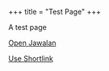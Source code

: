 +++
title = "Test Page"
+++

A test page

<a href="jawalan://open/?module=module_a">Open Jawalan</a>

<a href="https://plyoung.test-app.link/jawalan?module=module_a">Use Shortlink</a>



